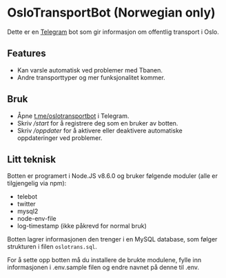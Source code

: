 # OsloTransportBot (Norwegian only)

Dette er en [Telegram](https://telegram.org/) bot som gir informasjon om offentlig transport i Oslo.

## Features

* Kan varsle automatisk ved problemer med Tbanen.
* Andre transporttyper og mer funksjonalitet kommer.


## Bruk  

* Åpne [t.me/oslotransportbot](http://t.me/oslotransportbot) i Telegram.  
* Skriv _/start_ for å registrere deg som en bruker av botten.
* Skriv _/oppdater_ for å aktivere eller deaktivere automatiske oppdateringer ved problemer.


## Litt teknisk

Botten er programert i Node.JS v8.6.0 og bruker følgende moduler (alle er tilgjengelig via npm):
* telebot  
* twitter  
* mysql2  
* node-env-file  
* log-timestamp (ikke påkrevd for normal bruk)  

Botten lagrer informasjonen den trenger i en MySQL database, som følger strukturen i filen `oslotrans.sql`.

For å sette opp botten må du installere de brukte modulene, fylle inn informasjonen i .env.sample filen og endre navnet på denne til .env.
